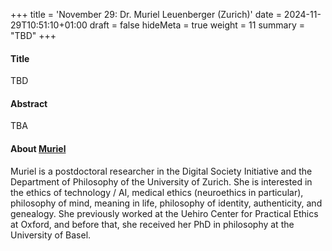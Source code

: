 +++
title = 'November 29: Dr. Muriel Leuenberger (Zurich)'
date = 2024-11-29T10:51:10+01:00
draft = false
hideMeta = true
weight = 11
summary = "TBD"
+++
 

#### Title
TBD

#### Abstract
TBA
 

#### About [Muriel](https://murielleuenberger.com)
Muriel is a postdoctoral researcher in the Digital Society Initiative and the Department of Philosophy of the University of Zurich. She is interested in the ethics of technology / AI, medical ethics (neuroethics in particular), philosophy of mind, meaning in life, philosophy of identity, authenticity, and genealogy.
She previously worked at the Uehiro Center for Practical Ethics at Oxford, and before that, she received her PhD in philosophy at the University of Basel. 